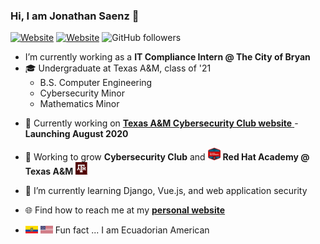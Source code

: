 ### Hi, I am Jonathan Saenz 👋

[![Website](https://img.shields.io/website?down_message=in%20maintenance&label=website&up_message=jonathanfsaenz.com&url=https%3A%2F%2Fjonathanfsaenz.com)](https://jonathanfsaenz.com)
[![Website](https://img.shields.io/website?color=blue&label=LinkedIn&logo=linkedin&up_message=jsaenz1&url=https%3A%2F%2Fwww.linkedin.com)](https://www.linkedin.com/in/jsaenz1/)
![GitHub followers](https://img.shields.io/github/followers/saenzjonathan11?style=social)

-  I’m currently working as a **IT Compliance Intern @ The City of Bryan**
- 🎓 Undergraduate at Texas A&M, class of '21
	- B.S. Computer Engineering
	- Cybersecurity Minor
	- Mathematics Minor

* 💼 Currently working on <a href="http://cybr.club"> **Texas A&M Cybersecurity Club website** </a> - **Launching August 2020**

* 💯 Working to grow **Cybersecurity Club** </a> and 
  <img src="https://raw.githubusercontent.com/saenzjonathan11/saenzjonathan11/master/img/redhat-academy-logo.png" height="20" width="20"> **Red Hat Academy @ Texas A&M** <img src="https://raw.githubusercontent.com/saenzjonathan11/saenzjonathan11/master/img/tamu-logo.svg" height="20" width="20">
* 🌱 I’m currently learning Django, Vue.js, and web application security
* 🌐 Find how to reach me at my <a href="https://jonathanfsaenz.com">**personal website**</a>
* <img src="https://raw.githubusercontent.com/saenzjonathan11/saenzjonathan11/master/img/ecu.svg" width="20" height="12" > <img src="https://raw.githubusercontent.com/saenzjonathan11/saenzjonathan11/master/img/usa.svg" width="20" height="12"> Fun fact ... I am Ecuadorian American 